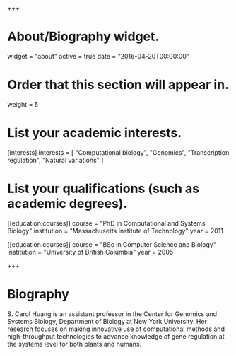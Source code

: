 +++
# About/Biography widget.
widget = "about"
active = true
date = "2016-04-20T00:00:00"

# Order that this section will appear in.
weight = 5

# List your academic interests.
[interests]
  interests = [
    "Computational biology",
    "Genomics",
    "Transcription regulation",
    "Natural variations"
  ]

# List your qualifications (such as academic degrees).
[[education.courses]]
  course = "PhD in Computational and Systems Biology"
  institution = "Massachusetts Institute of Technology"
  year = 2011

[[education.courses]]
  course = "BSc in Computer Science and Biology"
  institution = "University of British Columbia"
  year = 2005

 
+++

# Biography

S. Carol Huang is an assistant professor in the Center for Genomics and Systems Biology, Department of Biology at New York University.  Her research focuses on making innovative use of computational methods and high-throughput technologies to advance knowledge of gene regulation at the systems level for both plants and humans.
 
